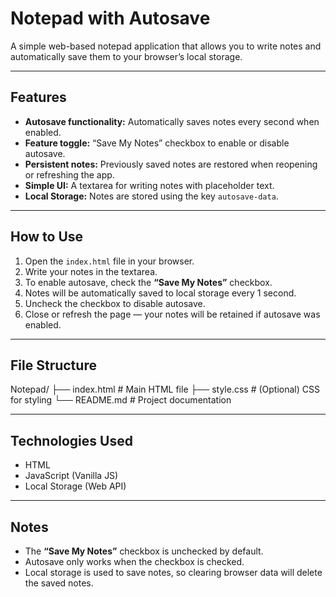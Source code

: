 # Notepad with Autosave

A simple web-based notepad application that allows you to write notes and automatically save them to your browser’s local storage.

---

## Features

- **Autosave functionality:** Automatically saves notes every second when enabled.  
- **Feature toggle:** “Save My Notes” checkbox to enable or disable autosave.  
- **Persistent notes:** Previously saved notes are restored when reopening or refreshing the app.  
- **Simple UI:** A textarea for writing notes with placeholder text.  
- **Local Storage:** Notes are stored using the key `autosave-data`.  

---

## How to Use

1. Open the `index.html` file in your browser.  
2. Write your notes in the textarea.  
3. To enable autosave, check the **“Save My Notes”** checkbox.  
4. Notes will be automatically saved to local storage every 1 second.  
5. Uncheck the checkbox to disable autosave.  
6. Close or refresh the page — your notes will be retained if autosave was enabled.  

---

## File Structure

Notepad/
├── index.html # Main HTML file
├── style.css # (Optional) CSS for styling
└── README.md # Project documentation


---

## Technologies Used

- HTML  
- JavaScript (Vanilla JS)  
- Local Storage (Web API)  

---

## Notes

- The **“Save My Notes”** checkbox is unchecked by default.  
- Autosave only works when the checkbox is checked.  
- Local storage is used to save notes, so clearing browser data will delete the saved notes.
